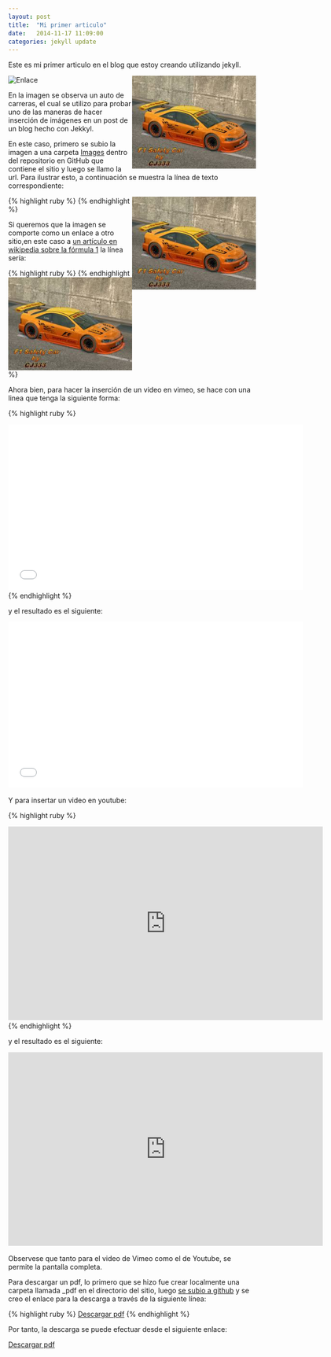 ```yaml
---
layout: post
title:  "Mi primer articulo"
date:   2014-11-17 11:09:00
categories: jekyll update
--- 
```

Este es mi primer articulo en el blog que estoy creando utilizando jekyll. 

[<img src="https://raw.githubusercontent.com/franchescomora/blogDePrueba7/gh-pages/_images/car.jpeg" width="50%" align="right">](http://es.wikipedia.org/wiki/F%C3%B3rmula_1)

![Enlace](home/franchesco/blogDePrueba7/_images/car.jpeg)

En la imagen se observa un auto de carreras, el cual se utilizo para probar uno de las maneras de hacer inserción de imágenes en un post de un blog hecho con Jekkyl.

En este caso, primero se subio la imagen a una carpeta [Images](https://github.com/franchescomora/blogDePrueba7/tree/gh-pages/_images) dentro del repositorio en GitHub que contiene el sitio y luego se llamo la url. Para ilustrar esto, a continuación se muestra la línea de texto correspondiente:

{% highlight ruby %}
<img src="https://raw.githubusercontent.com/franchescomora/blogDePrueba7/gh-pages/_images/car.jpeg" width="50%" align="right">
{% endhighlight %}

Si queremos que la imagen se comporte como un enlace a otro sitio,en este caso a [un artículo en wikipedia sobre la fórmula 1](http://es.wikipedia.org/wiki/F%C3%B3rmula_1) la línea sería:

{% highlight ruby %}
[<img src="https://raw.githubusercontent.com/franchescomora/blogDePrueba7/gh-pages/_images/car.jpeg" width="50%" align="right">](http://es.wikipedia.org/wiki/F%C3%B3rmula_1)
{% endhighlight %}

Ahora bien, para hacer la inserción de un video en vimeo, se hace con una linea que tenga la siguiente forma:

{% highlight ruby %}
<iframe src="//player.vimeo.com/video/70663871" width="600" height="337" frameborder="0" webkitallowfullscreen mozallowfullscreen allowfullscreen></iframe>
{% endhighlight %}

y el resultado es el siguiente:

<iframe src="//player.vimeo.com/video/70663871" width="600" height="337" frameborder="0" webkitallowfullscreen mozallowfullscreen allowfullscreen></iframe>

Y para insertar un video en youtube:

{% highlight ruby %}
<iframe width="640" height="394" src="http://www.youtube.com/embed/kQPWy8N0mBg?hd=1&amp;rel=0" frameborder="0" allowfullscreen></iframe>
{% endhighlight %}

y el resultado es el siguiente:

<iframe width="640" height="394" src="http://www.youtube.com/embed/kQPWy8N0mBg?hd=1&amp;rel=0" frameborder="0" allowfullscreen></iframe>

Observese que tanto para el video de Vimeo como el de Youtube, se permite la pantalla completa.

Para descargar un pdf, lo primero que se hizo fue crear localmente una carpeta llamada _pdf en el directorio del sitio, luego [se subio a github](https://github.com/franchescomora/blogDePrueba7/tree/gh-pages/_pdf) y se creo el enlace para la descarga a través de la siguiente línea:

{% highlight ruby %}
[Descargar pdf](https://raw.githubusercontent.com/franchescomora/blogDePrueba7/gh-pages/_pdf/Todos%20los%20pasos%20para%20hacer%20un%20blog%20con%20jekyll.pdf)
{% endhighlight %}

Por tanto, la descarga se puede efectuar desde el siguiente enlace:

[Descargar pdf](https://raw.githubusercontent.com/franchescomora/blogDePrueba7/gh-pages/_pdf/Todos%20los%20pasos%20para%20hacer%20un%20blog%20con%20jekyll.pdf)

